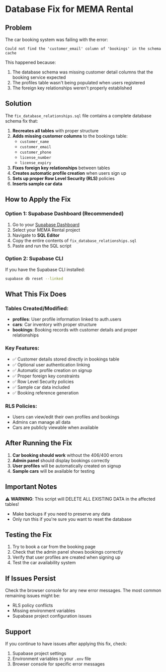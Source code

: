 # Database Fix for MEMA Rental

## Problem
The car booking system was failing with the error:
```
Could not find the 'customer_email' column of 'bookings' in the schema cache
```

This happened because:
1. The database schema was missing customer detail columns that the booking service expected
2. The profiles table wasn't being populated when users registered
3. The foreign key relationships weren't properly established

## Solution
The `fix_database_relationships.sql` file contains a complete database schema fix that:

1. **Recreates all tables** with proper structure
2. **Adds missing customer columns** to the bookings table:
   - `customer_name`
   - `customer_email` 
   - `customer_phone`
   - `license_number`
   - `license_expiry`
3. **Fixes foreign key relationships** between tables
4. **Creates automatic profile creation** when users sign up
5. **Sets up proper Row Level Security (RLS)** policies
6. **Inserts sample car data**

## How to Apply the Fix

### Option 1: Supabase Dashboard (Recommended)
1. Go to your [Supabase Dashboard](https://supabase.com/dashboard)
2. Select your MEMA Rental project
3. Navigate to **SQL Editor**
4. Copy the entire contents of `fix_database_relationships.sql`
5. Paste and run the SQL script

### Option 2: Supabase CLI
If you have the Supabase CLI installed:
```bash
supabase db reset --linked
```

## What This Fix Does

### Tables Created/Modified:
- **profiles**: User profile information linked to auth.users
- **cars**: Car inventory with proper structure
- **bookings**: Booking records with customer details and proper relationships

### Key Features:
- ✅ Customer details stored directly in bookings table
- ✅ Optional user authentication linking
- ✅ Automatic profile creation on signup
- ✅ Proper foreign key constraints
- ✅ Row Level Security policies
- ✅ Sample car data included
- ✅ Booking reference generation

### RLS Policies:
- Users can view/edit their own profiles and bookings
- Admins can manage all data
- Cars are publicly viewable when available

## After Running the Fix

1. **Car booking should work** without the 406/400 errors
2. **Admin panel** should display bookings correctly
3. **User profiles** will be automatically created on signup
4. **Sample cars** will be available for testing

## Important Notes

⚠️ **WARNING**: This script will DELETE ALL EXISTING DATA in the affected tables!
- Make backups if you need to preserve any data
- Only run this if you're sure you want to reset the database

## Testing the Fix

1. Try to book a car from the booking page
2. Check that the admin panel shows bookings correctly
3. Verify that user profiles are created when signing up
4. Test the car availability system

## If Issues Persist

Check the browser console for any new error messages. The most common remaining issues might be:
- RLS policy conflicts
- Missing environment variables
- Supabase project configuration issues

## Support

If you continue to have issues after applying this fix, check:
1. Supabase project settings
2. Environment variables in your `.env` file
3. Browser console for specific error messages
